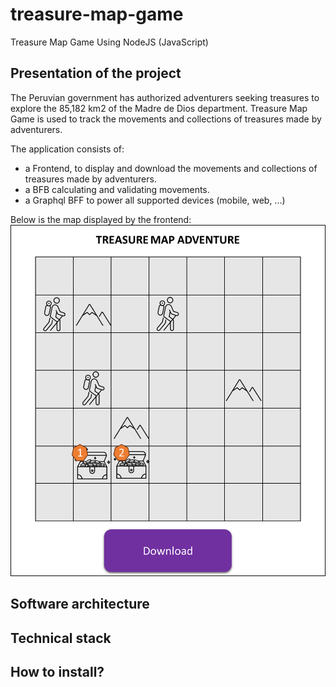 # treasure-map-game
Treasure Map Game Using NodeJS (JavaScript)

## Presentation of the project

The Peruvian government has authorized adventurers seeking treasures to explore the 85,182 km2 of the Madre de Dios department. Treasure Map Game is used to track the movements and collections of treasures made by adventurers.

The application consists of:
- a Frontend, to display and download the movements and collections of treasures made by adventurers.
- a BFB calculating and validating movements.
- a Graphql BFF to power all supported devices (mobile, web, ...)

Below is the map displayed by the frontend:
![Alt text](TREASURE_MAP_ADVENTURE.png)

## Software architecture



## Technical stack




## How to install?



